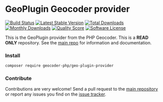 # GeoPlugin Geocoder provider
[![Build Status](https://travis-ci.org/geocoder-php/geo-plugin-provider.svg?branch=master)](http://travis-ci.org/geocoder-php/geo-plugin-provider)
[![Latest Stable Version](https://poser.pugx.org/geocoder-php/geo-plugin-provider/v/stable)](https://packagist.org/packages/geocoder-php/geo-plugin-provider)
[![Total Downloads](https://poser.pugx.org/geocoder-php/geo-plugin-provider/downloads)](https://packagist.org/packages/geocoder-php/geo-plugin-provider)
[![Monthly Downloads](https://poser.pugx.org/geocoder-php/geo-plugin-provider/d/monthly.png)](https://packagist.org/packages/geocoder-php/geo-plugin-provider)
[![Quality Score](https://img.shields.io/scrutinizer/g/geocoder-php/geo-plugin-provider.svg?style=flat-square)](https://scrutinizer-ci.com/g/geocoder-php/geo-plugin-provider)
[![Software License](https://img.shields.io/badge/license-MIT-brightgreen.svg?style=flat-square)](LICENSE)

This is the GeoPlugin provider from the PHP Geocoder. This is a **READ ONLY** repository. See the
[main repo](https://github.com/geocoder-php/Geocoder) for information and documentation. 

### Install

```bash
composer require geocoder-php/geo-plugin-provider
```

### Contribute

Contributions are very welcome! Send a pull request to the [main repository](https://github.com/geocoder-php/Geocoder) or 
report any issues you find on the [issue tracker](https://github.com/geocoder-php/Geocoder/issues).
